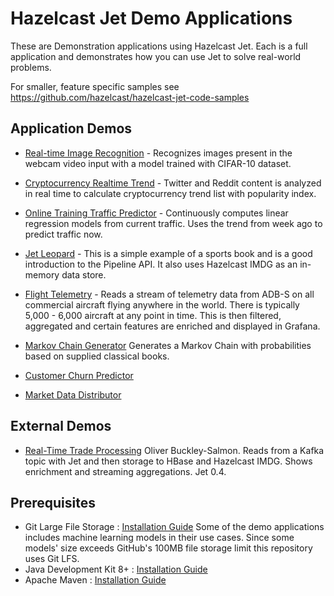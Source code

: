 # Hazelcast Jet Demo Applications
These are Demonstration applications using Hazelcast Jet. Each is a full application and demonstrates how you can use Jet to solve real-world problems.

For smaller, feature specific samples see https://github.com/hazelcast/hazelcast-jet-code-samples

## Application Demos

* [Real-time Image Recognition](./realtime-image-recognition) - Recognizes images present in the webcam video input with a model trained with CIFAR-10 dataset.

* [Cryptocurrency Realtime Trend](./cryptocurrency-realtime-trend) - Twitter and Reddit content is analyzed in real time to calculate cryptocurrency trend list with popularity index.                                                                   

* [Online Training Traffic Predictor](./online-training-traffic-predictor) - Continuously computes linear regression models from current traffic. Uses the trend from week ago to predict traffic now.

* [Jet Leopard](./jetleopard) - This is a simple example of a sports book and is a good introduction to the Pipeline API. It also uses Hazelcast IMDG as an in-memory data store.

* [Flight Telemetry](./flight-telemetry) - Reads a stream of telemetry data from ADB-S on all commercial aircraft flying anywhere in the world. There is typically 5,000 - 6,000 aircraft at any point in time. This is then filtered, aggregated and certain features are enriched and displayed in Grafana.

* [Markov Chain Generator](./markov-chain-generator) Generates a Markov Chain with probabilities based on supplied classical books.

* [Customer Churn Predictor](./customer-churn-predictor)

* [Market Data Distributor](#)

## External Demos

* [Real-Time Trade Processing](https://github.com/oliversalmon/imcs-demo) Oliver Buckley-Salmon. Reads from a Kafka topic with Jet and then storage to HBase and Hazelcast IMDG. Shows enrichment and streaming aggregations. Jet 0.4. 

## Prerequisites

- Git Large File Storage : [Installation Guide](https://git-lfs.github.com/)
  Some of the demo applications includes machine learning models in their use cases. Since some models' size exceeds 
  GitHub's 100MB file storage limit this repository uses Git LFS.
- Java Development Kit 8+ : [Installation Guide](https://docs.oracle.com/javase/8/docs/technotes/guides/install/install_overview.html)
- Apache Maven : [Installation Guide](https://maven.apache.org/install.html)
